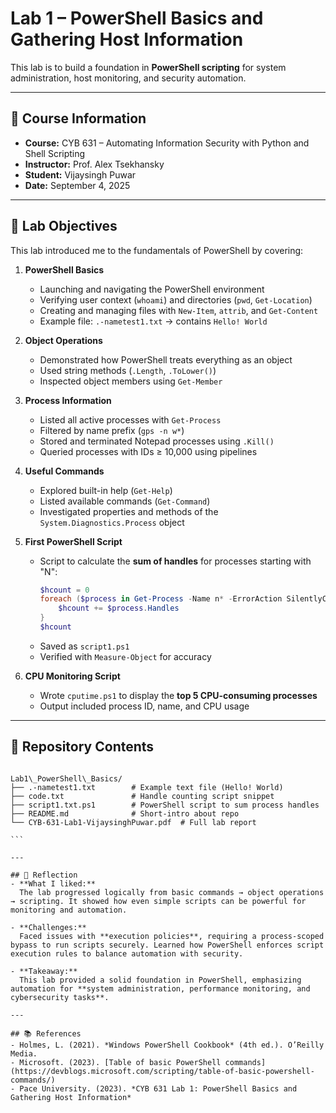 # Lab 1 – PowerShell Basics and Gathering Host Information

This lab is to build a foundation in **PowerShell scripting** for system administration, host monitoring, and security automation.

---

## 📘 Course Information
- **Course:** CYB 631 – Automating Information Security with Python and Shell Scripting  
- **Instructor:** Prof. Alex Tsekhansky  
- **Student:** Vijaysingh Puwar  
- **Date:** September 4, 2025  

---

## 🔑 Lab Objectives
This lab introduced me to the fundamentals of PowerShell by covering:

1. **PowerShell Basics**
   - Launching and navigating the PowerShell environment  
   - Verifying user context (`whoami`) and directories (`pwd`, `Get-Location`)  
   - Creating and managing files with `New-Item`, `attrib`, and `Get-Content`  
   - Example file: `.-nametest1.txt` → contains `Hello! World`

2. **Object Operations**
   - Demonstrated how PowerShell treats everything as an object  
   - Used string methods (`.Length`, `.ToLower()`)  
   - Inspected object members using `Get-Member`

3. **Process Information**
   - Listed all active processes with `Get-Process`  
   - Filtered by name prefix (`gps -n w*`)  
   - Stored and terminated Notepad processes using `.Kill()`  
   - Queried processes with IDs ≥ 10,000 using pipelines

4. **Useful Commands**
   - Explored built-in help (`Get-Help`)  
   - Listed available commands (`Get-Command`)  
   - Investigated properties and methods of the `System.Diagnostics.Process` object

5. **First PowerShell Script**
   - Script to calculate the **sum of handles** for processes starting with "N":
     ```powershell
     $hcount = 0
     foreach ($process in Get-Process -Name n* -ErrorAction SilentlyContinue) {
         $hcount += $process.Handles
     }
     $hcount
     ```
   - Saved as `script1.ps1`  
   - Verified with `Measure-Object` for accuracy  

6. **CPU Monitoring Script**
   - Wrote `cputime.ps1` to display the **top 5 CPU-consuming processes**  
   - Output included process ID, name, and CPU usage  

---

## 📂 Repository Contents
````

Lab1\_PowerShell\_Basics/
├── .-nametest1.txt        # Example text file (Hello! World)
├── code.txt               # Handle counting script snippet
├── script1.txt.ps1        # PowerShell script to sum process handles
├── README.md              # Short-intro about repo
└── CYB-631-Lab1-VijaysinghPuwar.pdf  # Full lab report

```

---

## 📝 Reflection
- **What I liked:**  
  The lab progressed logically from basic commands → object operations → scripting. It showed how even simple scripts can be powerful for monitoring and automation.  

- **Challenges:**  
  Faced issues with **execution policies**, requiring a process-scoped bypass to run scripts securely. Learned how PowerShell enforces script execution rules to balance automation with security.  

- **Takeaway:**  
  This lab provided a solid foundation in PowerShell, emphasizing automation for **system administration, performance monitoring, and cybersecurity tasks**.  

---

## 📚 References
- Holmes, L. (2021). *Windows PowerShell Cookbook* (4th ed.). O’Reilly Media.  
- Microsoft. (2023). [Table of basic PowerShell commands](https://devblogs.microsoft.com/scripting/table-of-basic-powershell-commands/)  
- Pace University. (2023). *CYB 631 Lab 1: PowerShell Basics and Gathering Host Information*  

